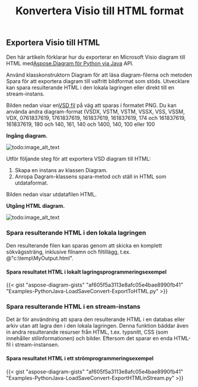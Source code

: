 ﻿---
title:  Konvertera Visio till HTML format
linktitle: Konvertera Visio till HTML
type: docs
weight: 30
url: /sv/python-java/convert-visio-to-html/
description: This topic show you how to convert Visio to html formats using Aspose.Diagram for Python via Java. Convert VSD, VSS, VDW, VST, VSDX, VSSX, VSTX, VSDM, VSTM, VSSM to html with a few lines of code.
---
## **Exportera Visio till HTML** ##
 Den här artikeln förklarar hur du exporterar en Microsoft Visio diagram till HTML med[Aspose.Diagram för Python via Java](https://products.aspose.com/diagram/python-java/) API.

Använd klasskonstruktorn Diagram för att läsa diagram-filerna och metoden Spara för att exportera diagram till valfritt bildformat som stöds. Utvecklare kan spara resulterande HTML i den lokala lagringen eller direkt till en stream-instans.

 Bilden nedan visar en[VSD fil](ExportToHTML.vsd) på väg att sparas i formatet PNG. Du kan använda andra diagram-format (VSDX, VSTM, VSTM, VSSX, VSS, VSSM, VDX, 0761837619, 1761837619, 161837619, 161837619, 174 och 161837619, 161837619, 180 och 140, 161, 140 och 1400, 140, 100 eller 100

**Ingång diagram.**

![todo:image_alt_text](http://i.imgur.com/YX4BNNq.png)

Utför följande steg för att exportera VSD diagram till HTML:

1. Skapa en instans av klassen Diagram.
1. Anropa Dagram-klassens spara-metod och ställ in HTML som utdataformat.

Bilden nedan visar utdatafilen HTML.

**Utgång HTML diagram.**

![todo:image_alt_text](http://i.imgur.com/syavUqI.png)

### **Spara resulterande HTML i den lokala lagringen**
Den resulterande filen kan sparas genom att skicka en komplett sökvägssträng, inklusive filnamn och filtillägg, t.ex. @"c:\temp\MyOutput.html".

#### **Spara resultatet HTML i lokalt lagringsprogrammeringsexempel**
{{< gist "aspose-diagram-gists" "af605f5a3113e8afc05e4bae8990fb41" "Examples-PythonJava-LoadSaveConvert-ExportToHTML.py" >}}



### **Spara resulterande HTML i en stream-instans**
Det är för användning att spara den resulterande HTML i en databas eller arkiv utan att lagra den i den lokala lagringen. Denna funktion bäddar även in andra resulterande resurser från HTML, t.ex. typsnitt, CSS (som innehåller stilinformationen) och bilder. Eftersom det sparar en enda HTML-fil i stream-instansen.
#### **Spara resultatet HTML i ett strömprogrammeringsexempel**
{{< gist "aspose-diagram-gists" "af605f5a3113e8afc05e4bae8990fb41" "Examples-PythonJava-LoadSaveConvert-ExportHTMLinStream.py" >}}
